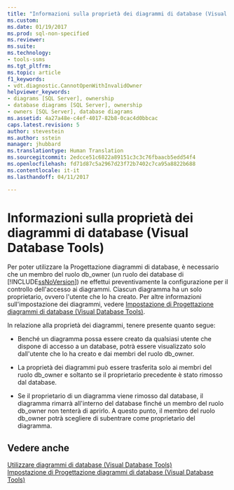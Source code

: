 ```yaml
---
title: "Informazioni sulla proprietà dei diagrammi di database (Visual Database Tools) | Microsoft Docs"
ms.custom: 
ms.date: 01/19/2017
ms.prod: sql-non-specified
ms.reviewer: 
ms.suite: 
ms.technology:
- tools-ssms
ms.tgt_pltfrm: 
ms.topic: article
f1_keywords:
- vdt.diagnostic.CannotOpenWithInvalidOwner
helpviewer_keywords:
- diagrams [SQL Server], ownership
- database diagrams [SQL Server], ownership
- owners [SQL Server], database diagrams
ms.assetid: 4a27a48e-c4ef-4017-82b8-0cac4d0bbcac
caps.latest.revision: 5
author: stevestein
ms.author: sstein
manager: jhubbard
ms.translationtype: Human Translation
ms.sourcegitcommit: 2edcce51c6822a89151c3c3c76fbaacb5edd54f4
ms.openlocfilehash: fd71d87c5a2967d23f72b7402c7ca95a8822b688
ms.contentlocale: it-it
ms.lasthandoff: 04/11/2017

---
```

# <a name="understand-database-diagram-ownership-visual-database-tools"></a>Informazioni sulla proprietà dei diagrammi di database (Visual Database Tools)
Per poter utilizzare la Progettazione diagrammi di database, è necessario che un membro del ruolo db_owner (un ruolo dei database di [!INCLUDE[ssNoVersion](../../includes/ssnoversion_md.md)]) ne effettui preventivamente la configurazione per il controllo dell'accesso ai diagrammi. Ciascun diagramma ha un solo proprietario, ovvero l'utente che lo ha creato. Per altre informazioni sull'impostazione dei diagrammi, vedere [Impostazione di Progettazione diagrammi di database (Visual Database Tools)](../../ssms/visual-db-tools/set-up-database-diagram-designer-visual-database-tools.md).  
  
In relazione alla proprietà dei diagrammi, tenere presente quanto segue:  
  
-   Benché un diagramma possa essere creato da qualsiasi utente che dispone di accesso a un database, potrà essere visualizzato solo dall'utente che lo ha creato e dai membri del ruolo db_owner.  
  
-   La proprietà dei diagrammi può essere trasferita solo ai membri del ruolo db_owner e soltanto se il proprietario precedente è stato rimosso dal database.  
  
-   Se il proprietario di un diagramma viene rimosso dal database, il diagramma rimarrà all'interno del database finché un membro del ruolo db_owner non tenterà di aprirlo. A questo punto, il membro del ruolo db_owner potrà scegliere di subentrare come proprietario del diagramma.  
  
## <a name="see-also"></a>Vedere anche  
[Utilizzare diagrammi di database (Visual Database Tools)](../../ssms/visual-db-tools/work-with-database-diagrams-visual-database-tools.md)  
[Impostazione di Progettazione diagrammi di database (Visual Database Tools)](../../ssms/visual-db-tools/set-up-database-diagram-designer-visual-database-tools.md)  
  

